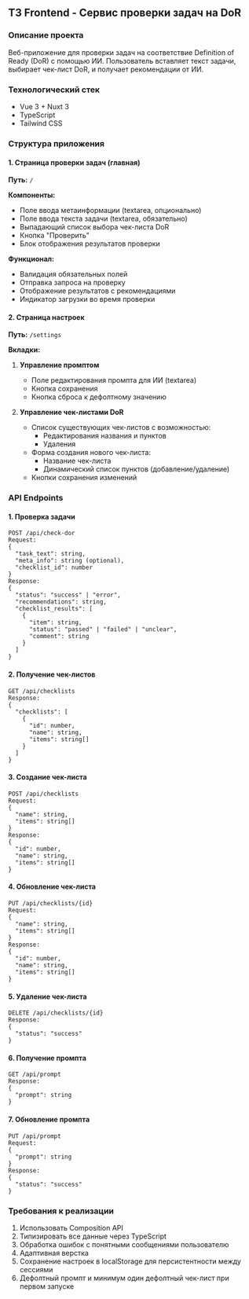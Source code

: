 ## ТЗ Frontend - Сервис проверки задач на DoR

### Описание проекта
Веб-приложение для проверки задач на соответствие Definition of Ready (DoR) с помощью ИИ. Пользователь вставляет текст задачи, выбирает чек-лист DoR, и получает рекомендации от ИИ.

### Технологический стек
- Vue 3 + Nuxt 3
- TypeScript
- Tailwind CSS

### Структура приложения

#### 1. Страница проверки задач (главная)
**Путь:** `/`

**Компоненты:**
- Поле ввода метаинформации (textarea, опционально)
- Поле ввода текста задачи (textarea, обязательно)
- Выпадающий список выбора чек-листа DoR
- Кнопка "Проверить"
- Блок отображения результатов проверки

**Функционал:**
- Валидация обязательных полей
- Отправка запроса на проверку
- Отображение результатов с рекомендациями
- Индикатор загрузки во время проверки

#### 2. Страница настроек
**Путь:** `/settings`

**Вкладки:**
1. **Управление промптом**
   - Поле редактирования промпта для ИИ (textarea)
   - Кнопка сохранения
   - Кнопка сброса к дефолтному значению

2. **Управление чек-листами DoR**
   - Список существующих чек-листов с возможностью:
     - Редактирования названия и пунктов
     - Удаления
   - Форма создания нового чек-листа:
     - Название чек-листа
     - Динамический список пунктов (добавление/удаление)
   - Кнопки сохранения изменений

### API Endpoints

#### 1. Проверка задачи
```
POST /api/check-dor
Request:
{
  "task_text": string,
  "meta_info": string (optional),
  "checklist_id": number
}
Response:
{
  "status": "success" | "error",
  "recommendations": string,
  "checklist_results": [
    {
      "item": string,
      "status": "passed" | "failed" | "unclear",
      "comment": string
    }
  ]
}
```

#### 2. Получение чек-листов
```
GET /api/checklists
Response:
{
  "checklists": [
    {
      "id": number,
      "name": string,
      "items": string[]
    }
  ]
}
```

#### 3. Создание чек-листа
```
POST /api/checklists
Request:
{
  "name": string,
  "items": string[]
}
Response:
{
  "id": number,
  "name": string,
  "items": string[]
}
```

#### 4. Обновление чек-листа
```
PUT /api/checklists/{id}
Request:
{
  "name": string,
  "items": string[]
}
Response:
{
  "id": number,
  "name": string,
  "items": string[]
}
```

#### 5. Удаление чек-листа
```
DELETE /api/checklists/{id}
Response:
{
  "status": "success"
}
```

#### 6. Получение промпта
```
GET /api/prompt
Response:
{
  "prompt": string
}
```

#### 7. Обновление промпта
```
PUT /api/prompt
Request:
{
  "prompt": string
}
Response:
{
  "status": "success"
}
```

### Требования к реализации
1. Использовать Composition API
2. Типизировать все данные через TypeScript
3. Обработка ошибок с понятными сообщениями пользователю
4. Адаптивная верстка
5. Сохранение настроек в localStorage для персистентности между сессиями
6. Дефолтный промпт и минимум один дефолтный чек-лист при первом запуске
